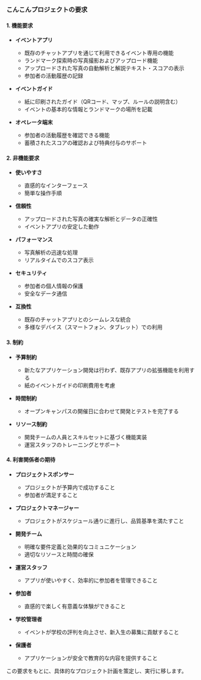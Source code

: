 ### こんこんプロジェクトの要求

#### 1. 機能要求

- **イベントアプリ**
  - 既存のチャットアプリを通じて利用できるイベント専用の機能
  - ランドマーク探索時の写真撮影およびアップロード機能
  - アップロードされた写真の自動解析と解説テキスト・スコアの表示
  - 参加者の活動履歴の記録

- **イベントガイド**
  - 紙に印刷されたガイド（QRコード、マップ、ルールの説明含む）
  - イベントの基本的な情報とランドマークの場所を記載

- **オペレータ端末**
  - 参加者の活動履歴を確認できる機能
  - 蓄積されたスコアの確認および特典付与のサポート

#### 2. 非機能要求

- **使いやすさ**
  - 直感的なインターフェース
  - 簡単な操作手順

- **信頼性**
  - アップロードされた写真の確実な解析とデータの正確性
  - イベントアプリの安定した動作

- **パフォーマンス**
  - 写真解析の迅速な処理
  - リアルタイムでのスコア表示

- **セキュリティ**
  - 参加者の個人情報の保護
  - 安全なデータ通信

- **互換性**
  - 既存のチャットアプリとのシームレスな統合
  - 多様なデバイス（スマートフォン、タブレット）での利用

#### 3. 制約

- **予算制約**
  - 新たなアプリケーション開発は行わず、既存アプリの拡張機能を利用する
  - 紙のイベントガイドの印刷費用を考慮

- **時間制約**
  - オープンキャンパスの開催日に合わせて開発とテストを完了する

- **リソース制約**
  - 開発チームの人員とスキルセットに基づく機能実装
  - 運営スタッフのトレーニングとサポート

#### 4. 利害関係者の期待

- **プロジェクトスポンサー**
  - プロジェクトが予算内で成功すること
  - 参加者が満足すること

- **プロジェクトマネージャー**
  - プロジェクトがスケジュール通りに進行し、品質基準を満たすこと

- **開発チーム**
  - 明確な要件定義と効果的なコミュニケーション
  - 適切なリソースと時間の確保

- **運営スタッフ**
  - アプリが使いやすく、効率的に参加者を管理できること

- **参加者**
  - 直感的で楽しく有意義な体験ができること

- **学校管理者**
  - イベントが学校の評判を向上させ、新入生の募集に貢献すること

- **保護者**
  - アプリケーションが安全で教育的な内容を提供すること

この要求をもとに、具体的なプロジェクト計画を策定し、実行に移します。

